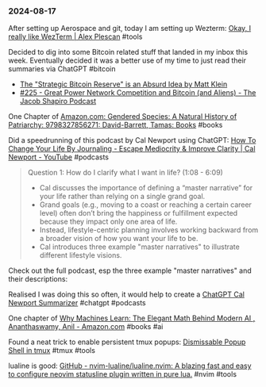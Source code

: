### 2024-08-17

After setting up Aerospace and git, today I am setting up Wezterm: [Okay, I really like WezTerm | Alex Plescan](https://alexplescan.com/posts/2024/08/10/wezterm/) #tools 

Decided to dig into some Bitcoin related stuff that landed in my inbox this week. Eventually decided it was a better use of my time to just read their summaries via ChatGPT #bitcoin

* [The "Strategic Bitcoin Reserve" is an Absurd Idea by Matt Klein](https://theovershoot.co/p/the-strategic-bitcoin-reserve-is)
* [#225 - Great Power Network Competition and Bitcoin (and Aliens) - The Jacob Shapiro Podcast](https://player.captivate.fm/episode/50e5da74-d635-4833-8cc2-456e6efe2c36)

One Chapter of [Amazon.com: Gendered Species: A Natural History of Patriarchy: 9798327856271: David-Barrett, Tamas: Books](https://www.amazon.com/Gendered-Species-Natural-History-Patriarchy/dp/B0D7T8P4F4) #books 

Did a speedrunning of this podcast by Cal Newport using ChatGPT: [How To Change Your Life By Journaling - Escape Mediocrity & Improve Clarity | Cal Newport - YouTube](https://www.youtube.com/watch?v=ptcgqoMQ33A) #podcasts

> Question 1: How do I clarify what I want in life? (1:08 - 6:09)
> 
> - Cal discusses the importance of defining a “master narrative” for your life rather than relying on a single grand goal.
> - Grand goals (e.g., moving to a coast or reaching a certain career level) often don’t bring the happiness or fulfillment expected because they impact only one area of life.
> - Instead, lifestyle-centric planning involves working backward from a broader vision of how you want your life to be.
> - Cal introduces three example "master narratives" to illustrate different lifestyle visions.

Check out the full podcast, esp the three example "master narratives" and their descriptions: 

Realised I was doing this so often, it would help to create a [ChatGPT Cal Newport Summarizer](https://chatgpt.com/g/g-ZXj3apwUn-cal-newport-summarizer) #chatgpt #podcasts

One chapter of [Why Machines Learn: The Elegant Math Behind Modern AI , Ananthaswamy, Anil - Amazon.com](https://www.amazon.com/Why-Machines-Learn-Elegant-Behind-ebook/dp/B0CF1223R8) #books #ai

Found a neat trick to enable persistent tmux popups: [Dismissable Popup Shell in tmux](https://willhbr.net/2023/02/07/dismissable-popup-shell-in-tmux/) #tmux #tools  

lualine is good: [GitHub - nvim-lualine/lualine.nvim: A blazing fast and easy to configure neovim statusline plugin written in pure lua.](https://github.com/nvim-lualine/lualine.nvim) #nvim #tools
